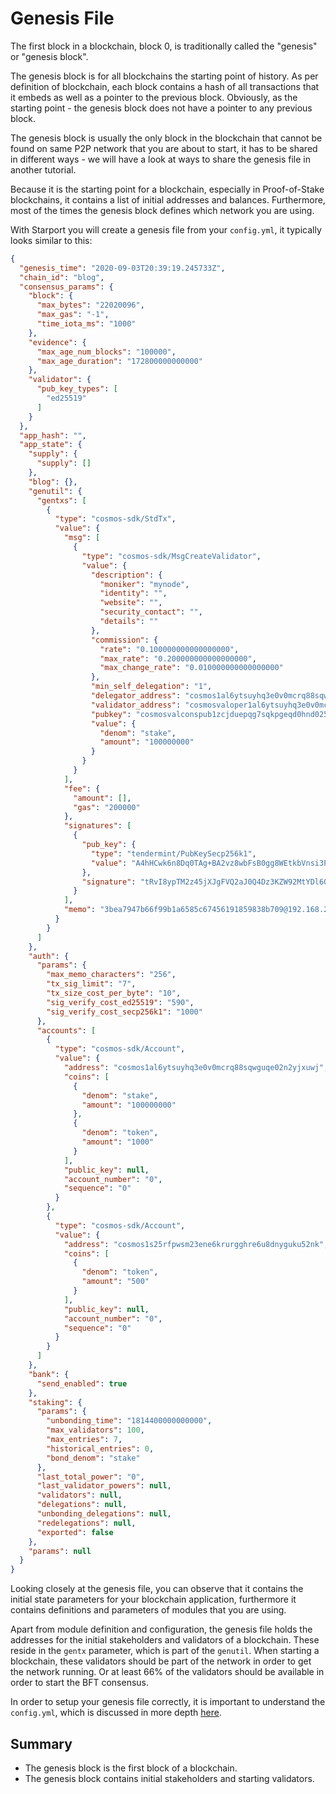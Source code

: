 # Genesis File

The first block in a blockchain, block 0, is traditionally called the "genesis" or "genesis block".

The genesis block is for all blockchains the starting point of history. As per definition of blockchain, each block contains a hash of all transactions that it embeds as well as a pointer to the previous block. Obviously, as the starting point - the genesis block does not have a pointer to any previous block.

The genesis block is usually the only block in the blockchain that cannot be found on same P2P network that you are about to start, it has to be shared in different ways - we will have a look at ways to share the genesis file in another tutorial.

Because it is the starting point for a blockchain, especially in Proof-of-Stake blockchains, it contains a list of initial addresses and balances. Furthermore, most of the times the genesis block defines which network you are using.

With Starport you will create a genesis file from your `config.yml`, it typically looks similar to this:

```json
{
  "genesis_time": "2020-09-03T20:39:19.245733Z",
  "chain_id": "blog",
  "consensus_params": {
    "block": {
      "max_bytes": "22020096",
      "max_gas": "-1",
      "time_iota_ms": "1000"
    },
    "evidence": {
      "max_age_num_blocks": "100000",
      "max_age_duration": "172800000000000"
    },
    "validator": {
      "pub_key_types": [
        "ed25519"
      ]
    }
  },
  "app_hash": "",
  "app_state": {
    "supply": {
      "supply": []
    },
    "blog": {},
    "genutil": {
      "gentxs": [
        {
          "type": "cosmos-sdk/StdTx",
          "value": {
            "msg": [
              {
                "type": "cosmos-sdk/MsgCreateValidator",
                "value": {
                  "description": {
                    "moniker": "mynode",
                    "identity": "",
                    "website": "",
                    "security_contact": "",
                    "details": ""
                  },
                  "commission": {
                    "rate": "0.100000000000000000",
                    "max_rate": "0.200000000000000000",
                    "max_change_rate": "0.010000000000000000"
                  },
                  "min_self_delegation": "1",
                  "delegator_address": "cosmos1al6ytsuyhq3e0v0mcrq88sqwguqe02n2yjxuwj",
                  "validator_address": "cosmosvaloper1al6ytsuyhq3e0v0mcrq88sqwguqe02n2pxjfzp",
                  "pubkey": "cosmosvalconspub1zcjduepqg7sqkpgeqd0hnd025fztrlmzk0f3lrc8ea90cpfhz4cjq5m0h2rqkaxgd2",
                  "value": {
                    "denom": "stake",
                    "amount": "100000000"
                  }
                }
              }
            ],
            "fee": {
              "amount": [],
              "gas": "200000"
            },
            "signatures": [
              {
                "pub_key": {
                  "type": "tendermint/PubKeySecp256k1",
                  "value": "A4hHCwk6n8Dq0TAg+BA2vz8wbFsB0gg8WEtkbVnsi3P9"
                },
                "signature": "tRvI8ypTM2z45jXJgFVQ2aJ0Q4Dz3KZW92MtYDl6OlgMXA4EA99eQPl6gzVskcOM3OB+OsKzmkX4AyyVrm4qOQ=="
              }
            ],
            "memo": "3bea7947b66f99b1a6585c67456191859838b709@192.168.2.191:26656"
          }
        }
      ]
    },
    "auth": {
      "params": {
        "max_memo_characters": "256",
        "tx_sig_limit": "7",
        "tx_size_cost_per_byte": "10",
        "sig_verify_cost_ed25519": "590",
        "sig_verify_cost_secp256k1": "1000"
      },
      "accounts": [
        {
          "type": "cosmos-sdk/Account",
          "value": {
            "address": "cosmos1al6ytsuyhq3e0v0mcrq88sqwguqe02n2yjxuwj",
            "coins": [
              {
                "denom": "stake",
                "amount": "100000000"
              },
              {
                "denom": "token",
                "amount": "1000"
              }
            ],
            "public_key": null,
            "account_number": "0",
            "sequence": "0"
          }
        },
        {
          "type": "cosmos-sdk/Account",
          "value": {
            "address": "cosmos1s25rfpwsm23ene6krurgghre6u8dnyguku52nk",
            "coins": [
              {
                "denom": "token",
                "amount": "500"
              }
            ],
            "public_key": null,
            "account_number": "0",
            "sequence": "0"
          }
        }
      ]
    },
    "bank": {
      "send_enabled": true
    },
    "staking": {
      "params": {
        "unbonding_time": "1814400000000000",
        "max_validators": 100,
        "max_entries": 7,
        "historical_entries": 0,
        "bond_denom": "stake"
      },
      "last_total_power": "0",
      "last_validator_powers": null,
      "validators": null,
      "delegations": null,
      "unbonding_delegations": null,
      "redelegations": null,
      "exported": false
    },
    "params": null
  }
}
```

Looking closely at the genesis file, you can observe that it contains the initial state parameters for your blockchain application, furthermore it contains definitions and parameters of modules that you are using.

Apart from module definition and configuration, the genesis file holds the addresses for the initial stakeholders and validators of a blockchain. These reside in the `gentx` parameter, which is part of the `genutil`. When starting a blockchain, these validators should be part of the network in order to get the network running. Or at least 66% of the validators should be available in order to start the BFT consensus.

In order to setup your genesis file correctly, it is important to understand the `config.yml`, which is discussed in more depth [here](4%20Configuration.md).

## Summary

- The genesis block is the first block of a blockchain.
- The genesis block contains initial stakeholders and starting validators.
